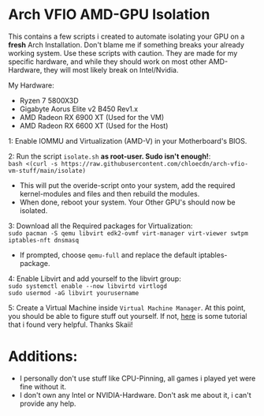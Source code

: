 # Arch VFIO AMD-GPU Isolation

This contains a few scripts i created to automate isolating your GPU on a **fresh** Arch Installation. Don't blame me if something breaks your already working system.
Use these scripts with caution. They are made for my specific hardware, and while they should work on most other AMD-Hardware, they will most likely break on Intel/Nvidia.

My Hardware:
- Ryzen 7 5800X3D
- Gigabyte Aorus Elite v2 B450 Rev1.x
- AMD Radeon RX 6900 XT (Used for the VM)
- AMD Radeon RX 6600 XT (Used for the Host)

1: Enable IOMMU and Virtualization (AMD-V) in your Motherboard's BIOS.

2: Run the script `isolate.sh` **as root-user. Sudo isn't enough!**:<br>
`bash <(curl -s https://raw.githubusercontent.com/chloecdn/arch-vfio-vm-stuff/main/isolate)`
- This will put the overide-script onto your system, add the required kernel-modules and files and then rebuild the modules.
- When done, reboot your system. Your Other GPU's should now be isolated.

3: Download all the Required packages for Virtualization:<br>
`sudo pacman -S qemu libvirt edk2-ovmf virt-manager virt-viewer swtpm iptables-nft dnsmasq`
- If prompted, choose `qemu-full` and replace the default iptables-package.

4: Enable Libvirt and add yourself to the libvirt group:<br>
`sudo systemctl enable --now libvirtd virtlogd`<br>
`sudo usermod -aG libvirt yourusername`

5: Create a Virtual Machine inside `Virtual Machine Manager`. At this point, you should be able to figure stuff out yourself. If not, [here](https://www.youtube.com/watch?v=rA5iLjRTiZQ&t=311s) is some tutorial that i found very helpful. Thanks Skaii!

# Additions:
- I personally don't use stuff like CPU-Pinning, all games i played yet were fine without it.
- I don't own any Intel or NVIDIA-Hardware. Don't ask me about it, i can't provide any help.
